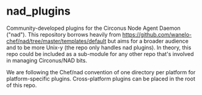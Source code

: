 nad_plugins
===========

Community-developed plugins for the Circonus Node Agent Daemon ("nad").  This repository borrows heavily from https://github.com/wanelo-chef/nad/tree/master/templates/default but aims for a broader audience and to be more Unix-y (the repo only handles nad plugins).  In theory, this repo could be included as a sub-module for any other repo that's involved in managing Circonus/NAD bits.

We are following the Chef/nad convention of one directory per platform for platform-specific plugins.  Cross-platform plugins can be placed in the root of this repo.
